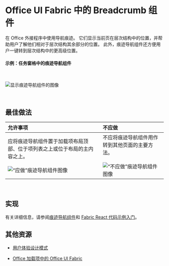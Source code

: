 # <a name="breadcrumb-component-in-office-ui-fabric"></a>Office UI Fabric 中的 Breadcrumb 组件

在 Office 外接程序中使用导航痕迹。 它们显示当前页在层次结构中的位置，并帮助用户了解他们相对于层次结构其余部分的位置。 此外，痕迹导航组件还方便用户一键转到层次结构中的更高级位置。
  
#### <a name="example-breadcrumb-in-a-task-pane"></a>示例：任务窗格中的痕迹导航组件

<br/>

![显示痕迹导航组件的图像](../../images/overview_withApp_breadcrumb.png)

<br/>

## <a name="best-practices"></a>最佳做法

|**允许事项**|**不应做**|
|:------------|:--------------|
|应将痕迹导航组件置于加载项布局顶部、位于项列表之上或位于布局的主内容之上。<br/><br/>![“应做”痕迹导航组件图像](../../images/breadcrumbDo.png) |不应将痕迹导航组件用作转到其他页面的主要方法。<br/><br/>![“不应做”痕迹导航组件图像](../../images/breadcrumbDont.png)|

<br/>

## <a name="implementation"></a>实现

有关详细信息，请参阅[痕迹导航组件](https://dev.office.com/fabric#/components/breadcrumb)和 [Fabric React 代码示例入门](https://github.com/OfficeDev/Word-Add-in-GettingStartedFabricReact)。

## <a name="additional-resources"></a>其他资源

- [用户体验设计模式](https://github.com/OfficeDev/Office-Add-in-UX-Design-Patterns-Code)

- [Office 加载项中的 Office UI Fabric](office-ui-fabric.md)
